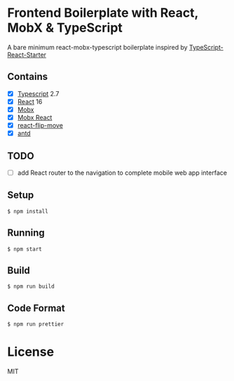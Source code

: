 # Frontend Boilerplate with React, MobX & TypeScript

A bare minimum react-mobx-typescript boilerplate inspired by [TypeScript-React-Starter](https://github.com/Microsoft/TypeScript-React-Starter)


## Contains

- [x] [Typescript](https://www.typescriptlang.org/) 2.7
- [x] [React](https://facebook.github.io/react/) 16
- [x] [Mobx](https://github.com/mobxjs/mobx)
- [x] [Mobx React](https://github.com/mobxjs/mobx-react)
- [x] [react-flip-move](https://github.com/joshwcomeau/react-flip-move)
- [x] [antd](https://github.com/ant-design/ant-design)

## TODO
- [ ] add React router to the navigation to complete mobile web app interface

## Setup

```
$ npm install
```

## Running

```
$ npm start
```

## Build

```
$ npm run build
```

## Code Format

```
$ npm run prettier
```

# License

MIT
